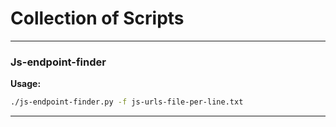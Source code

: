 # Collection of Scripts

---

### Js-endpoint-finder

**Usage:**
```bash
./js-endpoint-finder.py -f js-urls-file-per-line.txt
```
---
